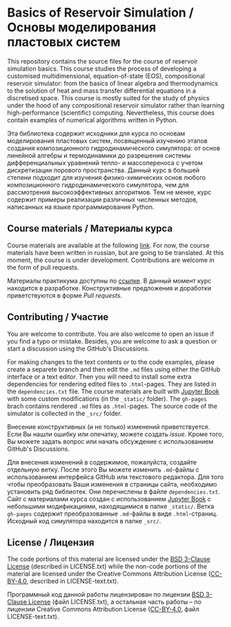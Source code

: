 # Basics of Reservoir Simulation / Основы моделирования пластовых систем

This repository contains the source files for the course of reservoir simulation basics. This course studies the process of developing a customised multidimensional, equation-of-state (EOS), compositional reservoir simulator: from the basics of linear algebra and thermodynamics to the solution of heat and mass transfer differential equations in a discretised space. This course is mostly suited for the study of physics under the hood of any compositional reservoir simulator rather than learning high-performance (scientific) computing. Nevertheless, this course does contain examples of numerical algorithms written in Python.

Эта библиотека содержит исходники для курса по основам моделирования пластовых систем, посвященный изучению этапов создания композиционного гидродинамического симулятора: от основ линейной алгебры и термодинамики до разрешения системы дифференциальных уравнений тепло- и массопереноса с учетом дискретизации порового пространства. Данный курс в большей степени подходит для изучения физико-химических основ любого композиционного гидродинамического симулятора, чем для рассмотрения высокоэффективных алгоритмов. Тем не менее, курс содержит примеры реализации различных численных методов, написанных на языке программирования Python.

## Course materials / Материалы курса

Course materials are available at the following [link](https://danielskorov.github.io/ReservoirSimulation/). For now, the course materials have been written in russian, but are going to be translated. At this moment, the course is under development. Contributions are welcome in the form of pull requests.

Материалы практикума доступны по [ссылке](https://danielskorov.github.io/ReservoirSimulation/). В данный момент курс находится в разработке. Конструктивные предложения и доработки приветствуются в форме *Pull requests*.

## Contributing / Участие

You are welcome to contribute. You are also welcome to open an issue if you find a typo or mistake. Besides, you are welcome to ask a question or start a discussion using the GitHub's Discussions.

For making changes to the text contents or to the code examples, please create a separete branch and then edit the `.md` files using either the GitHub interface or a text editor. Then you will need to install some extra dependencies for rendering edited files to `.html`-pages. They are listed in the `dependencies.txt` file. The course materials are built with [Jupyter Book](https://github.com/jupyter-book/jupyter-book) with some custom modifications (in the `_static/` folder). The `gh-pages` brach contains rendered `.md` files as `.html`-pages. The source code of the simulator is collected in the `_src/` folder.

Внесение конструктивных (и не только) изменений приветствуется. Если Вы нашли ошибку или опечатку, можете создать *issue*. Кроме того, Вы можете задать вопрос или начать обсуждение с использованием GitHub's Discussions.

Для внесения изменений в содержимое, пожалуйста, создайте отдельную ветку. После этого Вы можете изменить `.md`-файлы с использованием интерфейса GitHub или текстового редактора. Для того чтобы преобразовать Ваши изменения в страницы сайта, необходимо установить ряд библиотек. Они перечислены в файле `dependencies.txt`. Сайт с материалами курса создан с использованием [Jupyter Book](https://github.com/jupyter-book/jupyter-book) с небольшими модификациями, находящимися в папке `_static/`. Ветка `gh-pages` содержит преобразованные `.md`-файлы в виде `.html`-страниц. Исходный код симулятора находится в папке `_src/`.

## License / Лицензия

The code portions of this material are licensed under the [BSD 3-Clause License](https://github.com/DanielSkorov/ReservoirSimulation/blob/main/LICENSE.txt) (described in LICENSE.txt) while the non-code portions of the material are licensed under the Creative Commons Attribution License ([CC-BY-4.0](https://github.com/DanielSkorov/ReservoirSimulation/blob/main/LICENSE-text.txt), described in LICENSE-text.txt).

Программный код данной работы лицензирован по лицензии [BSD 3-Clause License](https://github.com/DanielSkorov/ReservoirSimulation/blob/main/LICENSE.txt) (файл LICENSE.txt), а остальная часть работы – по лицензии Creative Commons Attribution License ([CC-BY-4.0](https://github.com/DanielSkorov/ReservoirSimulation/blob/main/LICENSE-text.txt), файл LICENSE-text.txt).
